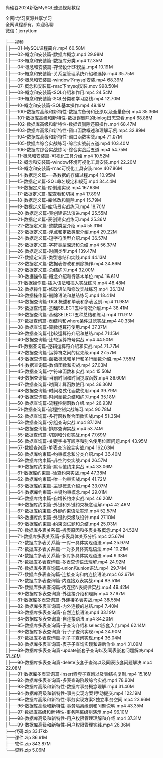 尚硅谷2024新版MySQL速通视频教程

全网it学习资源共享学习<br>全网课程都有，欢迎私聊<br>微信：jerryttom<br>

├──视频<br> | ├──01-MySQL课程简介.mp4 60.58M<br> | ├──02-概念和安装篇-数据库概念.mp4 29.98M<br> | ├──03-概念和安装篇-数据库分类.mp4 12.35M<br> | ├──04-概念和安装篇-存储设计ER模型..mp4 10.19M<br> | ├──05-概念和安装篇-关系型管理系统介绍和选择.mp4 35.75M<br> | ├──06-概念和安装篇-window下mysql安装.mp4 68.39M<br> | ├──07-概念和安装篇-mac下mysql安装.mov 998.50M<br> | ├──08-概念和安装篇-SQL介绍和作用.mp4 24.54M<br> | ├──09-概念和安装篇-SQL分类和学习路线.mp4 12.70M<br> | ├──10-概念和安装篇-SQL基本操作.mp4 49.19M<br> | ├──100-数据库高级和新特性-数据库备份和还原以及全量备份.mp4 35.36M<br> | ├──101-数据库高级和新特性-数据误删除的binlog日志查看.mp4 68.88M<br> | ├──102-数据库高级和新特性-数据误删除还原操作.mp4 68.47M<br> | ├──103-数据库高级和新特性-窗口函数概述和理解示例.mp4 32.89M<br> | ├──104-数据库高级和新特性-窗口函数实战.mp4 71.07M<br> | ├──105-数据库综合实战练习-综合实战前五道.mp4 103.40M<br> | ├──106-数据库综合实战练习-综合实战后五道.mp4 54.75M<br> | ├──11-概念和安装篇-可视化工具介绍.mp4 10.52M<br> | ├──12-概念和安装篇-window环境可视化工具安装.mp4 22.20M<br> | ├──13-概念和安装篇-mac可视化工具安装.mov 407.86M<br> | ├──14-数据定义篇-一条数据的存储过程.mp4 10.95M<br> | ├──15-数据定义篇-SQL命名规定和规范.mp4 34.44M<br> | ├──16-数据定义篇-库创建实现.mp4 167.63M<br> | ├──17-数据定义篇-库查看和切换.mp4 17.89M<br> | ├──18-数据定义篇-库修改和删除.mp4 15.79M<br> | ├──19-数据定义篇-库场景实战练习.mp4 18.70M<br> | ├──20-数据定义篇-表创建语法演进.mp4 25.55M<br> | ├──21-数据定义篇-表创建实战练习.mp4 25.36M<br> | ├──22-数据定义篇-整数类型介绍.mp4 55.31M<br> | ├──23-数据定义篇-浮点和定数类型介绍.mp4 29.22M<br> | ├──24-数据定义篇-短字符类型介绍.mp4 36.57M<br> | ├──25-数据定义篇-字符类型深思和总结.mp4 56.37M<br> | ├──26-数据定义篇-时间类型.mp4 139.47M<br> | ├──27-数据定义篇-类型总结和实践.mp4 44.13M<br> | ├──28-数据定义篇-数据表修改和删除操作.mp4 24.86M<br> | ├──29-数据定义篇-总结练习.mp4 32.00M<br> | ├──30-数据操作篇-概念介绍和行基本单位.mp4 16.61M<br> | ├──31-数据操作篇-插入语法和插入实战练习.mp4 48.48M<br> | ├──32-数据操作篇-修改语法和修改实战练习.mp4 36.13M<br> | ├──33-数据操作篇-删除语法和总结练习.mp4 18.41M<br> | ├──34-数据查询篇-DQL概述和单表和多表区别.mp4 11.98M<br> | ├──35-数据查询篇-基础SELECT五种情况介绍.mp4 38.41M<br> | ├──36-数据查询篇-基础SELECT五种总结和练习.mp4 111.91M<br> | ├──37-数据查询篇-表结构和where条件过滤实战.mp4 40.33M<br> | ├──38-数据查询篇-算数运算符使用.mp4 37.37M<br> | ├──39-数据查询篇-比较运算符介绍和总结.mp4 71.15M<br> | ├──40-数据查询篇-比较运算符号实战.mp4 44.50M<br> | ├──41-数据查询篇-逻辑运算符介绍和实战.mp4 71.77M<br> | ├──42-数据查询篇-运算符之间的优先级.mp4 27.57M<br> | ├──43-数据查询篇-函数概念和单行和多行函数介绍.mp4 7.55M<br> | ├──44-数据查询篇-数值函数和实战.mp4 27.03M<br> | ├──45-数据查询篇-字符串函数和实战.mp4 15.50M<br> | ├──46-数据查询篇-当前时间和时间提取函数.mp4 36.60M<br> | ├──47-数据查询篇-时间计算函数使用.mp4 36.36M<br> | ├──48-数据查询篇-时间格式化函数使用.mp4 39.79M<br> | ├──49-数据查询篇-时间函数总结和练习.mp4 35.18M<br> | ├──50-数据查询篇-流程控制函数介绍.mp4 26.93M<br> | ├──51-数据查询篇-流程控制实战练习.mp4 90.78M<br> | ├──52-数据查询篇-多行函数聚合函数实战.mp4 51.35M<br> | ├──53-数据查询篇-分组查询实战.mp4 87.12M<br> | ├──54-数据查询篇-排序查询实战.mp4 53.74M<br> | ├──55-数据查询篇-切割和分页实战.mp4 77.69M<br> | ├──56-数据查询篇-关键字书写顺序和别名使用位置问题.mp4 43.95M<br> | ├──57-数据查询篇-单表查询综合实战.mp4 162.63M<br> | ├──58-数据库约束篇-约束概念和分类介绍.mp4 36.40M<br> | ├──59-数据库约束篇-非空约束实战.mp4 26.57M<br> | ├──60-数据库约束篇-默认值约束实战.mp4 33.06M<br> | ├──61-数据库约束篇-检查约束实战.mp4 47.38M<br> | ├──62-数据库约束篇-唯一约束实战.mp4 41.72M<br> | ├──63-数据库约束篇-主键概念介绍.mp4 33.07M<br> | ├──64-数据库约束篇-主键约束概念.mp4 29.01M<br> | ├──65-数据库约束篇-自增长约束实战.mp4 46.20M<br> | ├──66-数据库约束篇-外键和外键约束概念理解.mp4 42.46M<br> | ├──67-数据库约束篇-外键约束语法实现.mp4 52.57M<br> | ├──68-数据库约束篇-外键约束级联设计.mp4 27.10M<br> | ├──69-数据库约束篇-约束面试题和总结.mp4 25.03M<br> | ├──70-数据库多表关系篇-拆表原因和多表关系概念.mp4 24.52M<br> | ├──71-数据库多表关系篇-多表具体关系分析.mp4 25.67M<br> | ├──72-数据库多表关系篇-一对一具体实现语法.mp4 25.97M<br> | ├──73-数据库多表关系篇-一对多具体实现语法.mp4 10.21M<br> | ├──74-数据库多表关系篇-多对多具体实现语法.mp4 9.38M<br> | ├──75-数据库多表查询篇-多表查询语法理解.mp4 24.92M<br> | ├──76-数据库多表查询篇-union和union语法.mp4 29.74M<br> | ├──77-数据库多表查询篇-连接查询和内连接语法.mp4 62.67M<br> | ├──78-数据库多表查询篇-内连接双表实战.mp4 83.51M<br> | ├──79-数据库多表查询篇-内连接N表规律实战.mp4 49.42M<br> | ├──80-数据库多表查询篇-外连接介绍和理解.mp4 37.67M<br> | ├──81-数据库多表查询篇-外连接多表实战.mp4 38.55M<br> | ├──82-数据库多表查询篇-内外连接的总结.mp4 7.40M<br> | ├──83-数据库多表查询篇-自然连接语法.mp4 33.19M<br> | ├──84-数据库多表查询篇-自连接语法.mp4 84.20M<br> | ├──85-数据库多表查询篇-子查询介绍和select嵌套入门.mp4 62.14M<br> | ├──86-数据库多表查询篇-行子子查询实现.mp4 24.90M<br> | ├──87-数据库多表查询篇-列子子查询实现.mp4 36.04M<br> | ├──88-数据库多表查询篇-表子子查询实现和课后作业.mp4 31.09M<br> | ├──89-数据库多表查询篇-update嵌套子查询以及同表嵌套问题解决.mp4 51.46M<br> | ├──90-数据库多表查询篇-delete嵌套子查询以及同表嵌套问题解决.mp4 22.08M<br> | ├──91-数据库多表查询篇-insert嵌套子查询以及表结构复制.mp4 15.16M<br> | ├──92-数据库多表查询篇-多表查询阶段综合实战.mp4 78.90M<br> | ├──93-数据库高级和新特性-数据库事务概念理解.mp4 31.40M<br> | ├──94-数据库高级和新特性-事务实现方案1手动提交.mp4 122.19M<br> | ├──95-数据库高级和新特性-事务实现方案2独立事务空间.mp4 23.66M<br> | ├──96-数据库高级和新特性-事务隔离级别和问题说明.mp4 43.35M<br> | ├──97-数据库高级和新特性-事务隔离级别演示.mp4 96.10M<br> | ├──98-数据库高级和新特性-用户权限管理理解和介绍.mp4 37.31M<br> | └──99-数据库高级和新特性-用户权限管理实践.mp4 26.36M<br> ├──代码.zip 33.17kb<br> ├──课件.zip 86.61M<br> ├──软件.zip 843.87M<br> └──资料.zip 5.06M